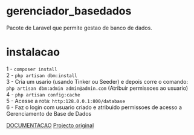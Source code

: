 # gerenciador_basedados
Pacote de Laravel que permite gestao de banco de dados.

# instalacao

1 - `composer install`<br>
2 - `php artisan dbm:install`<br>
3 - Cria um usario (usando Tinker ou Seeder) e depois corre o comando: <br>
`php artisan dbm:admin admin@admin.com` (Atribuir permissoes ao usuario) <br>
4 - `php artisan config:cache` <br>
5 - Acesse a rota: `http:128.0.0.1:800/database` <br>
6 - Faz o login com usuario criado e atribuido permissoes de acesso a Gerenciamento de Base de Dados <br>

[DOCUMENTACAO](https://codexshaper.github.io/docs/laravel-database-manager/)
[Projecto original](https://github.com/Codexshaper/laravel-database-manager)
